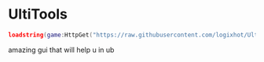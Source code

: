 # UltiTools

```lua
loadstring(game:HttpGet("https://raw.githubusercontent.com/logixhot/UltiTools/main/file.lua"))()
```

amazing gui that will help u in ub
